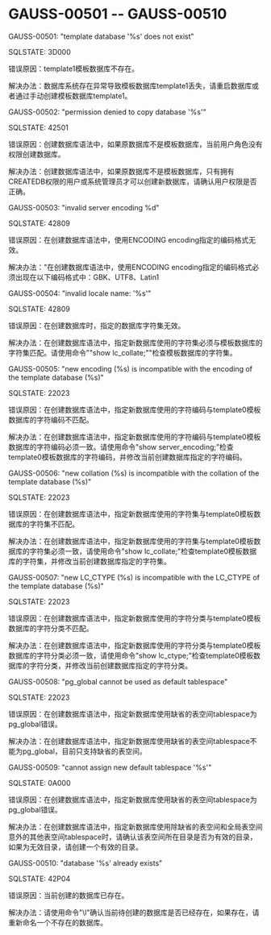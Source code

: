 # GAUSS-00501 -- GAUSS-00510<a name="ZH-CN_TOPIC_0302073152"></a>

GAUSS-00501: "template database '%s' does not exist"

SQLSTATE: 3D000

错误原因：template1模板数据库不存在。

解决办法：数据库系统存在异常导致模板数据库template1丢失，请重启数据库或者通过手动创建模板数据库template1。

GAUSS-00502: "permission denied to copy database '%s'"

SQLSTATE: 42501

错误原因：创建数据库语法中，如果原数据库不是模板数据库，当前用户角色没有权限创建数据库。

解决办法：创建数据库语法中，如果原数据库不是模板数据库，只有拥有CREATEDB权限的用户或系统管理员才可以创建新数据库，请确认用户权限是否正确。

GAUSS-00503: "invalid server encoding %d"

SQLSTATE: 42809

错误原因：在创建数据库语法中，使用ENCODING encoding指定的编码格式无效。

解决办法："在创建数据库语法中，使用ENCODING encoding指定的编码格式必须出现在以下编码格式中：GBK、UTF8、Latin1

GAUSS-00504: "invalid locale name: '%s'"

SQLSTATE: 42809

错误原因：在创建数据库时，指定的数据库字符集无效。

解决办法：在创建数据库语法中，指定新数据库使用的字符集必须与模板数据库的字符集匹配。请使用命令""show lc\_collate;""检查模板数据库的字符集。

GAUSS-00505: "new encoding \(%s\) is incompatible with the encoding of the template database \(%s\)"

SQLSTATE: 22023

错误原因：在创建数据库语法中，指定新数据库使用的字符编码与template0模板数据库的字符编码不匹配。

解决办法：在创建数据库语法中，指定新数据库使用的字符编码与template0模板数据库的字符编码必须一致。请使用命令"show server\_encoding;"检查template0模板数据库的字符编码，并修改当前创建数据库指定的字符编码。

GAUSS-00506: "new collation \(%s\) is incompatible with the collation of the template database \(%s\)"

SQLSTATE: 22023

错误原因：在创建数据库语法中，指定新数据库使用的字符集与template0模板数据库的字符集不匹配。

解决办法：在创建数据库语法中，指定新数据库使用的字符集与template0模板数据库的字符集必须一致，请使用命令"show lc\_collate;"检查template0模板数据库的字符集，并修改当前创建数据库指定的字符集。

GAUSS-00507: "new LC\_CTYPE \(%s\) is incompatible with the LC\_CTYPE of the template database \(%s\)"

SQLSTATE: 22023

错误原因：在创建数据库语法中，指定新数据库使用的字符分类与template0模板数据库的字符分类不匹配。

解决办法：在创建数据库语法中，指定新数据库使用的字符分类与template0模板数据库的字符分类必须一致，请使用命令"show lc\_ctype;"检查template0模板数据库的字符分类，并修改当前创建数据库指定的字符分类。

GAUSS-00508: "pg\_global cannot be used as default tablespace"

SQLSTATE: 22023

错误原因：在创建数据库语法中，指定新数据库使用缺省的表空间tablespace为pg\_global错误。

解决办法：在创建数据库语法中，指定新数据库使用缺省的表空间tablespace不能为pg\_global，目前只支持缺省的表空间。

GAUSS-00509: "cannot assign new default tablespace '%s'"

SQLSTATE: 0A000

错误原因：在创建数据库语法中，指定新数据库使用缺省的表空间tablespace为pg\_global错误。

解决办法：在创建数据库语法中，指定新数据库使用除缺省的表空间和全局表空间意外的其他表空间tablespace时，请确认该表空间所在目录是否为有效的目录，如果为无效目录，请创建一个有效的目录。

GAUSS-00510: "database '%s' already exists"

SQLSTATE: 42P04

错误原因：当前创建的数据库已存在。

解决办法：请使用命令"\\l"确认当前待创建的数据库是否已经存在，如果存在，请重新命名一个不存在的数据库。

